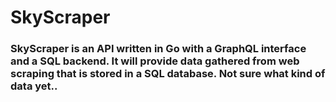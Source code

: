 # SkyScraper

### SkyScraper is an API written in Go with a GraphQL interface and a SQL backend. It will provide data gathered from web scraping that is stored in a SQL database. Not sure what kind of data yet.. 
